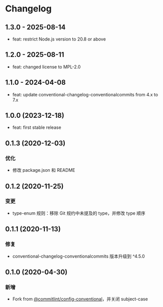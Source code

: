 # Changelog

## 1.3.0 - 2025-08-14

- feat: restrict Node.js version to 20.8 or above

## 1.2.0 - 2025-08-11

- feat: changed license to MPL-2.0

## 1.1.0 - 2024-04-08

- feat: update conventional-changelog-conventionalcommits from 4.x to 7.x

## 1.0.0 (2023-12-18)

- feat: first stable release

## 0.1.3 (2020-12-03)

### 优化

- 修改 package.json 和 README

## 0.1.2 (2020-11-25)

### 变更

- type-enum 规则：移除 Git 规约中未提及的 type，并修改 type 顺序

## 0.1.1 (2020-11-13)

### 修复

- conventional-changelog-conventionalcommits 版本升级到 ^4.5.0

## 0.1.0 (2020-04-30)

### 新增

- Fork from [@commitlint/config-conventional](https://github.com/conventional-changelog/commitlint/tree/master/%40commitlint/config-conventional)，并关闭 subject-case
